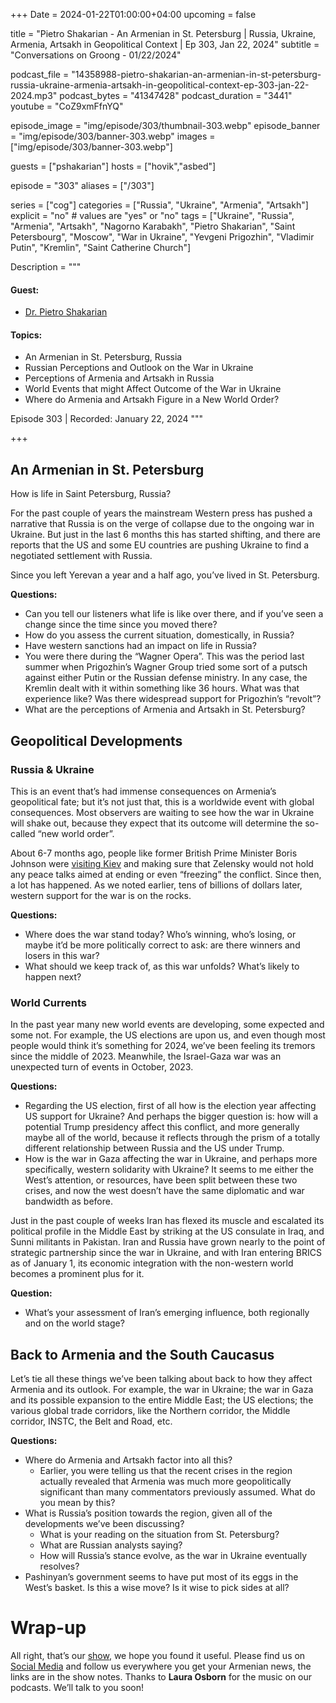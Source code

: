 +++
Date = 2024-01-22T01:00:00+04:00
upcoming = false

title = "Pietro Shakarian - An Armenian in St. Petersburg | Russia, Ukraine, Armenia, Artsakh in Geopolitical Context | Ep 303, Jan 22, 2024"
subtitle = "Conversations on Groong - 01/22/2024"

podcast_file = "14358988-pietro-shakarian-an-armenian-in-st-petersburg-russia-ukraine-armenia-artsakh-in-geopolitical-context-ep-303-jan-22-2024.mp3"
podcast_bytes = "41347428"
podcast_duration = "3441"
youtube = "CoZ9xmFfnYQ"

episode_image = "img/episode/303/thumbnail-303.webp"
episode_banner = "img/episode/303/banner-303.webp"
images = ["img/episode/303/banner-303.webp"]

guests = ["pshakarian"]
hosts = ["hovik","asbed"]

episode = "303"
aliases = ["/303"]

series = ["cog"]
categories = ["Russia", "Ukraine", "Armenia", "Artsakh"]
explicit = "no" # values are "yes" or "no"
tags = ["Ukraine", "Russia", "Armenia", "Artsakh", "Nagorno Karabakh", "Pietro Shakarian", "Saint Petersbourg", "Moscow", "War in Ukraine", "Yevgeni Prigozhin", "Vladimir Putin", "Kremlin", "Saint Catherine Church"]

Description = """

#### Guest:
* [Dr. Pietro Shakarian](/guest/pshakarian)

#### Topics:
* An Armenian in St. Petersburg, Russia
* Russian Perceptions and Outlook on the War in Ukraine
* Perceptions of Armenia and Artsakh in Russia
* World Events that might Affect Outcome of the War in Ukraine
* Where do Armenia and Artsakh Figure in a New World Order?

Episode 303 | Recorded: January 22, 2024
"""

+++

## An Armenian in St. Petersburg

How is life in Saint Petersburg, Russia?

For the past couple of years the mainstream Western press has pushed a narrative that Russia is on the verge of collapse due to the ongoing war in Ukraine. But just in the last 6 months this has started shifting, and there are reports that the US and some EU countries are pushing Ukraine to find a negotiated settlement with Russia.

Since you left Yerevan a year and a half ago, you’ve lived in St. Petersburg.

**Questions:**
* Can you tell our listeners what life is like over there, and if you’ve seen a change since the time since you moved there?
* How do you assess the current situation, domestically, in Russia?
* Have western sanctions had an impact on life in Russia?
* You were there during the “Wagner Opera”. This was the period last summer when Prigozhin’s Wagner Group tried some sort of a putsch against either Putin or the Russian defense ministry. In any case, the Kremlin dealt with it within something like 36 hours. What was that experience like? Was there widespread support for Prigozhin’s “revolt”?
* What are the perceptions of Armenia and Artsakh in St. Petersburg?


## Geopolitical Developments


### Russia & Ukraine

This is an event that’s had immense consequences on Armenia’s geopolitical fate; but it’s not just that, this is a worldwide event with global consequences. Most observers are waiting to see how the war in Ukraine will shake out, because they expect that its outcome will determine the so-called “new world order”.

About 6-7 months ago, people like former British Prime Minister Boris Johnson were [visiting Kiev](https://responsiblestatecraft.org/2022/09/02/diplomacy-watch-why-did-the-west-stop-a-peace-deal-in-ukraine/) and making sure that Zelensky would not hold any peace talks aimed at ending or even “freezing” the conflict. Since then, a lot has happened. As we noted earlier, tens of billions of dollars later, western support for the war is on the rocks.

**Questions:**
* Where does the war stand today? Who’s winning, who’s losing, or maybe it’d be more politically correct to ask: are there winners and losers in this war?
* What should we keep track of, as this war unfolds? What’s likely to happen next?


### World Currents

In the past year many new world events are developing, some expected and some not. For example, the US elections are upon us, and even though most people would think it’s something for 2024, we’ve been feeling its tremors since the middle of 2023. Meanwhile, the Israel-Gaza war was an unexpected turn of events in October, 2023.

**Questions:**
* Regarding the US election, first of all how is the election year affecting US support for Ukraine? And perhaps the bigger question is: how will a potential Trump presidency affect this conflict, and more generally maybe all of the world, because it reflects through the prism of a totally different relationship between Russia and the US under Trump.
* How is the war in Gaza affecting the war in Ukraine, and perhaps more specifically, western solidarity with Ukraine? It seems to me either the West’s attention, or resources, have been split between these two crises, and now the west doesn’t have the same diplomatic and war bandwidth as before.

Just in the past couple of weeks Iran has flexed its muscle and escalated its political profile in the Middle East by striking at the US consulate in Iraq, and Sunni militants in Pakistan. Iran and Russia have grown nearly to the point of strategic partnership since the war in Ukraine, and with Iran entering BRICS as of January 1, its economic integration with the non-western world becomes a prominent plus for it.

**Question:**
* What’s your assessment of Iran’s emerging influence, both regionally and on the world stage?


## Back to Armenia and the South Caucasus

Let’s tie all these things we’ve been talking about back to how they affect Armenia and its outlook. For example, the war in Ukraine; the war in Gaza and its possible expansion to the entire Middle East; the US elections; the various global trade corridors, like the Northern corridor, the Middle corridor, INSTC, the Belt and Road, etc.

**Questions:**
* Where do Armenia and Artsakh factor into all this?
    * Earlier, you were telling us that the recent crises in the region actually revealed that Armenia was much more geopolitically significant than many commentators previously assumed. What do you mean by this?
* What is Russia’s position towards the region, given all of the developments we’ve been discussing?
    * What is your reading on the situation from St. Petersburg?
    * What are Russian analysts saying?
    * How will Russia’s stance evolve, as the war in Ukraine eventually resolves?
* Pashinyan’s government seems to have put most of its eggs in the West’s basket. Is this a wise move? Is it wise to pick sides at all?


# Wrap-up

All right, that’s our [show](https://podcasts.groong.org/), we hope you found it useful. Please find us on [Social Media](https://lintr.ee/groong) and follow us everywhere you get your Armenian news, the links are in the show notes. Thanks to **Laura Osborn** for the music on our podcasts. We’ll talk to you soon!
